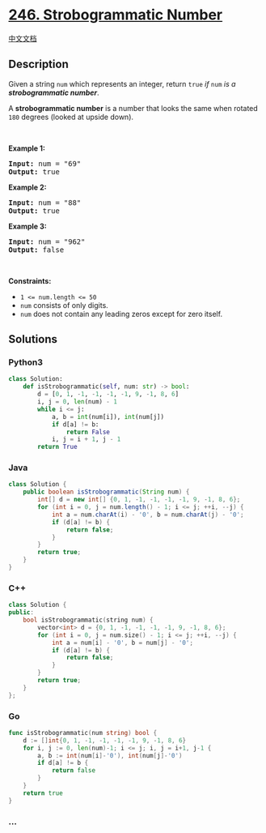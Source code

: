 # [246. Strobogrammatic Number](https://leetcode.com/problems/strobogrammatic-number)

[中文文档](/solution/0200-0299/0246.Strobogrammatic%20Number/README.md)

## Description

<p>Given a string <code>num</code> which represents an integer, return <code>true</code> <em>if</em> <code>num</code> <em>is a <strong>strobogrammatic number</strong></em>.</p>

<p>A <strong>strobogrammatic number</strong> is a number that looks the same when rotated <code>180</code> degrees (looked at upside down).</p>

<p>&nbsp;</p>
<p><strong class="example">Example 1:</strong></p>

<pre>
<strong>Input:</strong> num = &quot;69&quot;
<strong>Output:</strong> true
</pre>

<p><strong class="example">Example 2:</strong></p>

<pre>
<strong>Input:</strong> num = &quot;88&quot;
<strong>Output:</strong> true
</pre>

<p><strong class="example">Example 3:</strong></p>

<pre>
<strong>Input:</strong> num = &quot;962&quot;
<strong>Output:</strong> false
</pre>

<p>&nbsp;</p>
<p><strong>Constraints:</strong></p>

<ul>
	<li><code>1 &lt;= num.length &lt;= 50</code></li>
	<li><code>num</code> consists of only digits.</li>
	<li><code>num</code> does not contain any leading zeros except for zero itself.</li>
</ul>

## Solutions

<!-- tabs:start -->

### **Python3**

```python
class Solution:
    def isStrobogrammatic(self, num: str) -> bool:
        d = [0, 1, -1, -1, -1, -1, 9, -1, 8, 6]
        i, j = 0, len(num) - 1
        while i <= j:
            a, b = int(num[i]), int(num[j])
            if d[a] != b:
                return False
            i, j = i + 1, j - 1
        return True
```

### **Java**

```java
class Solution {
    public boolean isStrobogrammatic(String num) {
        int[] d = new int[] {0, 1, -1, -1, -1, -1, 9, -1, 8, 6};
        for (int i = 0, j = num.length() - 1; i <= j; ++i, --j) {
            int a = num.charAt(i) - '0', b = num.charAt(j) - '0';
            if (d[a] != b) {
                return false;
            }
        }
        return true;
    }
}
```

### **C++**

```cpp
class Solution {
public:
    bool isStrobogrammatic(string num) {
        vector<int> d = {0, 1, -1, -1, -1, -1, 9, -1, 8, 6};
        for (int i = 0, j = num.size() - 1; i <= j; ++i, --j) {
            int a = num[i] - '0', b = num[j] - '0';
            if (d[a] != b) {
                return false;
            }
        }
        return true;
    }
};
```

### **Go**

```go
func isStrobogrammatic(num string) bool {
	d := []int{0, 1, -1, -1, -1, -1, 9, -1, 8, 6}
	for i, j := 0, len(num)-1; i <= j; i, j = i+1, j-1 {
		a, b := int(num[i]-'0'), int(num[j]-'0')
		if d[a] != b {
			return false
		}
	}
	return true
}
```

### **...**

```

```

<!-- tabs:end -->
